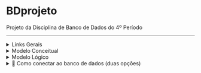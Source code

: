 # BDprojeto
Projeto da Disciplina de Banco de Dados do 4º Período

---

<details>

<summary>Links Gerais</summary>

  - Relatório: https://docs.google.com/document/d/10fnU7U5O56TH1g30A9MZzKfAZ_S37P5FUuB6zCR-rLA/edit?tab=t.0
  
</details>

<details>

<summary>Modelo Conceitual</summary>

![image](https://github.com/user-attachments/assets/259070bb-c3a9-4ab9-afa1-deda0eb869ee)


</details>

<details>

<summary>Modelo Lógico</summary>

![image](https://github.com/user-attachments/assets/1f6fd7ad-6473-46a9-a164-f619ac68759f)



</details>

<details>
<summary>💾 Como conectar ao banco de dados (duas opções)</summary>
<br>

Após vc criar um banco de dados(No dbeaver por exemplo), com o Scrpit que fornecemos na entrega e criar as tabelas:

  
Este projeto utiliza acesso direto ao banco via JDBC com `ConnectionFactory`, sem ORM.  
A senha do banco deve ser definida como **variável de ambiente `DB_PASSWORD`** para manter segurança e portabilidade.


### ✅ Opção 1 – Rodando com Spring Boot Dashboard (VS Code):


Se você está usando a extensão **Spring Boot Dashboard**:


### 🪟 No Windows:

1. **Abra o PowerShell** como adminstrador e execute:

   ```powershell
   [System.Environment]::SetEnvironmentVariable("DB_PASSWORD", "suaSenhaAqui", "User")

### 🪟 No Mac:
```bash
nano ~/.zshrc
```

Adicione esta linha no final do arquivo:
   
```bash
export DB_PASSWORD="suaSenhaAqui"

```
3. Salve e saia (Ctrl + O, depois Enter, depois Ctrl + X)


4. Aplique as alterações:

```bash
source ~/.zshrc
```

 ### ✅Verificação para ver se funcionou:

 ### 🪟 No Windows:
Powershell:
```powershell
echo $env:DB_PASSWORD
```

CMD:
```cmd
echo %DB_PASSWORD%
````
Se estiver correta, o terminal retorna:

```bash
suaSenhaAqui
```

### 🪟 No Mac:
Bash:
```bash
echo $DB_PASSWORD
```

👉 Ele deve exibir:
```bash
suaSenhaAqui
```


2.Feche e reabra o VS Code.


3.No Spring Boot Dashboard(Extensão do VSCODE), clique em ▶️ Run na aplicação.


### ✅ Opção 2 – Rodando com Maven no terminal


Se você prefere rodar o projeto manualmente via terminal (e tem Maven instalado):


📁 Passo 1 – Acesse a pasta raiz do projeto:

```poweshell
cd pedroguerra
```
### 💻 Passo 2 – Defina a variável DB_PASSWORD com sua senha:
▶️ No Windows (CMD):
```cmd
set DB_PASSWORD=suaSenhaAqui
mvn spring-boot:run
```
▶️ No Windows (POWERSHELL):
```powershell
$env:DB_PASSWORD = "suaSenhaAqui"
mvn spring-boot:run
```

▶️ No macOS / Linux:
```bash
export DB_PASSWORD="suaSenhaAqui"
mvn spring-boot:run
```
</details>
